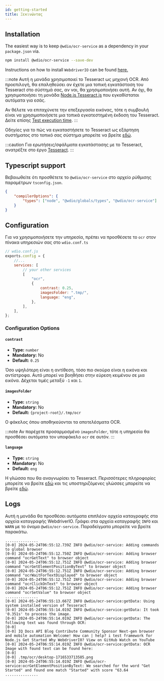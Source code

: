 ```yaml
---
id: getting-started
title: Ξεκινώντας
---
```


## Installation

The easiest way is to keep `@wdio/ocr-service` as a dependency in your `package.json` via.

```bash npm2yarn
npm install @wdio/ocr-service --save-dev
```

Instructions on how to install `WebdriverIO` can be found [here.](../gettingstarted)

:::note
Αυτή η μονάδα χρησιμοποιεί το Tesseract ως μηχανή OCR. Από προεπιλογή, θα επαληθεύσει αν έχετε μια τοπική εγκατάσταση του Tesseract στο σύστημά σας, αν ναι, θα χρησιμοποιήσει αυτή. Αν όχι, θα χρησιμοποιήσει τη μονάδα [Node.js Tesseract.js](https://github.com/naptha/tesseract.js) που εγκαθίσταται αυτόματα για εσάς.

Αν θέλετε να επιταχύνετε την επεξεργασία εικόνας, τότε η συμβουλή είναι να χρησιμοποιήσετε μια τοπικά εγκατεστημένη έκδοση του Tesseract. Δείτε επίσης [Test execution time](./more-test-optimization#using-a-local-installation-of-tesseract).
:::

Οδηγίες για το πώς να εγκαταστήσετε το Tesseract ως εξάρτηση συστήματος στο τοπικό σας σύστημα μπορείτε να βρείτε [εδώ](https://tesseract-ocr.github.io/tessdoc/Installation.html).

:::caution
Για ερωτήσεις/σφάλματα εγκατάστασης με το Tesseract, ανατρέξτε στο έργο
[Tesseract](https://github.com/tesseract-ocr/tesseract).
:::

## Typescript support

Βεβαιωθείτε ότι προσθέτετε το `@wdio/ocr-service` στο αρχείο ρύθμισης παραμέτρων `tsconfig.json`.

```json title="tsconfig.json"
{
    "compilerOptions": {
        "types": ["node", "@wdio/globals/types", "@wdio/ocr-service"]
    }
}
```

## Configuration

Για να χρησιμοποιήσετε την υπηρεσία, πρέπει να προσθέσετε το `ocr` στον πίνακα υπηρεσιών σας στο `wdio.conf.ts`

```js
// wdio.conf.js
exports.config = {
    //...
    services: [
        // your other services
        [
            "ocr",
            {
                contrast: 0.25,
                imagesFolder: ".tmp/",
                language: "eng",
            },
        ],
    ],
};
```

### Configuration Options

#### `contrast`

-   **Type:** `number`
-   **Mandatory:** No
-   **Default:** `0.25`

Όσο υψηλότερη είναι η αντίθεση, τόσο πιο σκούρα είναι η εικόνα και αντίστροφα. Αυτό μπορεί να βοηθήσει στην εύρεση κειμένου σε μια εικόνα. Δέχεται τιμές μεταξύ `-1` και `1`.

#### `imagesFolder`

-   **Type:** `string`
-   **Mandatory:** No
-   **Default:** `{project-root}/.tmp/ocr`

Ο φάκελος όπου αποθηκεύονται τα αποτελέσματα OCR.

:::note
Αν παρέχετε προσαρμοσμένο `imagesFolder`, τότε η υπηρεσία θα προσθέσει αυτόματα τον υποφάκελο `ocr` σε αυτόν.
:::

#### `language`

-   **Type:** `string`
-   **Mandatory:** No
-   **Default:** `eng`

Η γλώσσα που θα αναγνωρίσει το Tesseract. Περισσότερες πληροφορίες μπορείτε να βρείτε [εδώ](https://tesseract-ocr.github.io/tessdoc/Data-Files-in-different-versions) και τις υποστηριζόμενες γλώσσες μπορείτε να βρείτε [εδώ](https://github.com/webdriverio/visual-testing/blob/main/packages/ocr-service/src/utils/constants.ts).

## Logs

Αυτή η μονάδα θα προσθέσει αυτόματα επιπλέον αρχεία καταγραφής στα αρχεία καταγραφής WebdriverIO. Γράφει στα αρχεία καταγραφής `INFO` και `WARN` με το όνομα `@wdio/ocr-service`.
Παραδείγματα μπορείτε να βρείτε παρακάτω.

```log
...............
[0-0] 2024-05-24T06:55:12.739Z INFO @wdio/ocr-service: Adding commands to global browser
[0-0] 2024-05-24T06:55:12.750Z INFO @wdio/ocr-service: Adding browser command "ocrGetText" to browser object
[0-0] 2024-05-24T06:55:12.751Z INFO @wdio/ocr-service: Adding browser command "ocrGetElementPositionByText" to browser object
[0-0] 2024-05-24T06:55:12.751Z INFO @wdio/ocr-service: Adding browser command "ocrWaitForTextDisplayed" to browser object
[0-0] 2024-05-24T06:55:12.751Z INFO @wdio/ocr-service: Adding browser command "ocrClickOnText" to browser object
[0-0] 2024-05-24T06:55:12.751Z INFO @wdio/ocr-service: Adding browser command "ocrSetValue" to browser object
...............
[0-0] 2024-05-24T06:55:13.667Z INFO @wdio/ocr-service:getData: Using system installed version of Tesseract
[0-0] 2024-05-24T06:55:14.019Z INFO @wdio/ocr-service:getData: It took '0.351s' to process the image.
[0-0] 2024-05-24T06:55:14.019Z INFO @wdio/ocr-service:getData: The following text was found through OCR:
[0-0]
[0-0] IQ Docs API Blog Contribute Community Sponsor Next-gen browser and mobile automation Welcome! How can | help? i test framework for Node.js Get Started Why WebdriverI0? View on GitHub Watch on YouTube
[0-0] 2024-05-24T06:55:14.019Z INFO @wdio/ocr-service:getData: OCR Image with found text can be found here:
[0-0]
[0-0] .tmp/ocr/desktop-1716533713585.png
[0-0] 2024-05-24T06:55:14.019Z INFO @wdio/ocr-service:ocrGetElementPositionByText: We searched for the word "Get Started" and found one match "Started" with score "63.64
...............
```